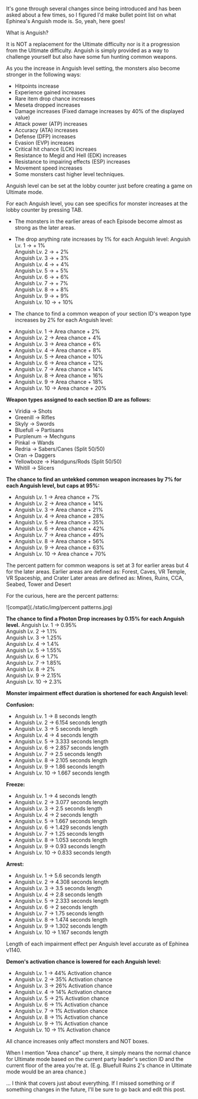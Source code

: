 It's gone through several changes since being introduced and has been asked about a few times, so I figured I'd make bullet point list on what Ephinea's Anguish mode is. So, yeah, here goes!

What is Anguish?

 It is NOT a replacement for the Ultimate difficulty nor is it a progression from the Ultimate difficulty.
Anguish is simply provided as a way to challenge yourself but also have some fun hunting common weapons.

 As you the increase in Anguish level setting, the monsters also become stronger in the following ways:

* Hitpoints increase  
* Experience gained increases  
* Rare item drop chance increases  
* Meseta dropped increases  
* Damage increases (Fixed damage increases by 40% of the displayed value)  
* Attack power (ATP) increases  
* Accuracy (ATA) increases  
* Defense (DFP) increases  
* Evasion (EVP) increases  
* Critical hit chance (LCK) increaes  
* Resistance to Megid and Hell (EDK) increases  
* Resistance to impairing effects (ESP) increases  
* Movement speed increases  
* Some monsters cast higher level techniques.  

Anguish level can be set at the lobby counter just before creating a game on Ultimate mode.

For each Anguish level, you can see specifics for monster increases at the lobby counter by pressing TAB.

- The monsters in the earlier areas of each Episode become almost as strong as the later areas.

- The drop anything rate increases by 1% for each Anguish level:
Anguish Lv. 1 -> + 1%  
Anguish Lv. 2 -> + 2%  
Anguish Lv. 3 -> + 3%  
Anguish Lv. 4 -> + 4%  
Anguish Lv. 5 -> + 5%  
Anguish Lv. 6 -> + 6%  
Anguish Lv. 7 -> + 7%  
Anguish Lv. 8 -> + 8%  
Anguish Lv. 9 -> + 9%  
Anguish Lv. 10 -> + 10%  

- The chance to find a common weapon of your section ID's weapon type 
increases by 2% for each Anguish level:

* Anguish Lv. 1 -> Area chance + 2%  
* Anguish Lv. 2 -> Area chance + 4%  
* Anguish Lv. 3 -> Area chance + 6%  
* Anguish Lv. 4 -> Area chance + 8%  
* Anguish Lv. 5 -> Area chance + 10%  
* Anguish Lv. 6 -> Area chance + 12%  
* Anguish Lv. 7 -> Area chance + 14%  
* Anguish Lv. 8 -> Area chance + 16%  
* Anguish Lv. 9 -> Area chance + 18%  
* Anguish Lv. 10 -> Area chance + 20%  

**Weapon types assigned to each section ID are as follows:**

* Viridia -> Shots  
* Greenill -> Rifles  
* Skyly -> Swords  
* Bluefull -> Partisans  
* Purplenum -> Mechguns  
* Pinkal -> Wands  
* Redria -> Sabers/Canes (Split 50/50)  
* Oran -> Daggers  
* Yellowboze -> Handguns/Rods (Split 50/50)  
* Whitill -> Slicers  

**The chance to find an untekked common weapon increases by 7% for each Anguish level, but caps at 95%:**

* Anguish Lv. 1 -> Area chance + 7%  
* Anguish Lv. 2 -> Area chance + 14%  
* Anguish Lv. 3 -> Area chance + 21%  
* Anguish Lv. 4 -> Area chance + 28%  
* Anguish Lv. 5 -> Area chance + 35%  
* Anguish Lv. 6 -> Area chance + 42%  
* Anguish Lv. 7 -> Area chance + 49%  
* Anguish Lv. 8 -> Area chance + 56%  
* Anguish Lv. 9 -> Area chance + 63%  
* Anguish Lv. 10 -> Area chance + 70%  

The percent pattern for common weapons is set at 3 for earlier areas but 4 for the later areas.
Earlier areas are defined as: Forest, Caves, VR Temple, VR Spaceship, and Crater
Later areas are defined as: Mines, Ruins, CCA, Seabed, Tower and Desert

For the curious, here are the percent patterns:

![compat](./static/img/percent patterns.jpg)


**The chance to find a Photon Drop increases by 0.15% for each Anguish level.**
Anguish Lv. 1 -> 0.95%  
Anguish Lv. 2 -> 1.1%  
Anguish Lv. 3 -> 1.25%  
Anguish Lv. 4 -> 1.4%  
Anguish Lv. 5 -> 1.55%  
Anguish Lv. 6 -> 1.7%  
Anguish Lv. 7 -> 1.85%  
Anguish Lv. 8 -> 2%  
Anguish Lv. 9 -> 2.15%  
Anguish Lv. 10 -> 2.3%  

**Monster impairment effect duration is shortened for each Anguish level:**

**Confusion:**

* Anguish Lv. 1 -> 8 seconds length  
* Anguish Lv. 2 -> 6.154 seconds length  
* Anguish Lv. 3 -> 5 seconds length  
* Anguish Lv. 4 -> 4 seconds length  
* Anguish Lv. 5 -> 3.333 seconds length  
* Anguish Lv. 6 -> 2.857 seconds length  
* Anguish Lv. 7 -> 2.5 seconds length  
* Anguish Lv. 8 -> 2.105 seconds length  
* Anguish Lv. 9 -> 1.86 seconds length  
* Anguish Lv. 10 -> 1.667 seconds length  

**Freeze:**

* Anguish Lv. 1 -> 4 seconds length  
* Anguish Lv. 2 -> 3.077 seconds length  
* Anguish Lv. 3 -> 2.5 seconds length  
* Anguish Lv. 4 -> 2 seconds length  
* Anguish Lv. 5 -> 1.667 seconds length  
* Anguish Lv. 6 -> 1.429 seconds length
* Anguish Lv. 7 -> 1.25 seconds length  
* Anguish Lv. 8 -> 1.053 seconds length  
* Anguish Lv. 9 -> 0.93 seconds length  
* Anguish Lv. 10 -> 0.833 seconds length  

**Arrest:**

* Anguish Lv. 1 -> 5.6 seconds length  
* Anguish Lv. 2 -> 4.308 seconds length  
* Anguish Lv. 3 -> 3.5 seconds length  
* Anguish Lv. 4 -> 2.8 seconds length  
* Anguish Lv. 5 -> 2.333 seconds length  
* Anguish Lv. 6 -> 2 seconds length  
* Anguish Lv. 7 -> 1.75 seconds length  
* Anguish Lv. 8 -> 1.474 seconds length  
* Anguish Lv. 9 -> 1.302 seconds length  
* Anguish Lv. 10 -> 1.167 seconds length  

Length of each impairment effect per Anguish level accurate as of Ephinea v1140.


**Demon's activation chance is lowered for each Anguish level:**

* Anguish Lv. 1 -> 44% Activation chance  
* Anguish Lv. 2 -> 35% Activation chance  
* Anguish Lv. 3 -> 26% Activation chance  
* Anguish Lv. 4 -> 14% Activation chance  
* Anguish Lv. 5 -> 2% Activation chance  
* Anguish Lv. 6 -> 1% Activation chance  
* Anguish Lv. 7 -> 1% Activation chance  
* Anguish Lv. 8 -> 1% Activation chance  
* Anguish Lv. 9 -> 1% Activation chance  
* Anguish Lv. 10 -> 1% Activation chance  

All chance increases only affect monsters and NOT boxes.

When I mention "Area chance" up there, it simply means the normal chance for Ultimate mode 
based on the current party leader's section ID and the current floor of the area 
you're at. (E.g. Bluefull Ruins 2's chance in Ultimate mode would be an area chance.)

... I think that covers just about everything. If I missed something or 
if something changes in the future, I'll be sure to go back and 
edit this post.
